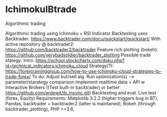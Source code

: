 # IchimokuIBtrade
Algorithmic trading

Algorithmic trading using Ichimoku + RSI Indicator
Backtesting uses Backtrader: https://www.backtrader.com/docu/quickstart/quickstart/
With active repository @ backtrader2: https://github.com/backtrader2/backtrader
Feature rich plotting (bokeh): https://github.com/verybadsoldier/backtrader_plotting
Possible trade stategy: Intro: https://school.stockcharts.com/doku.php?id=technical_indicators:ichimoku_cloud Strategy(?): https://forextraininggroup.com/how-to-use-ichimoku-cloud-strategies-to-trade-forex/
To do:
Adjust but/sell alg.
Run optimization(s) --> parameter/starategy comparison
Implement realitime data + API w Interactive Brokers ((Test built-in backtrader) or better: https://github.com/erdewit/ib_insync.git)
Backtesting and eval.
Live test (forex, Equity)
Requirements:
Matplotlib 3.2.2 (higher triggers bug in BT),
Pandas,
backtrader + backtrader2 (latter is maintaned),
Bokeh (through backtrader_plotting),
PHP >=3.6,

